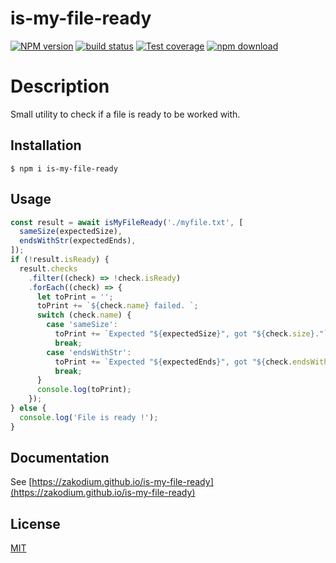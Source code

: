 # is-my-file-ready

[![NPM version][npm-image]][npm-url]
[![build status][ci-image]][ci-url]
[![Test coverage][codecov-image]][codecov-url]
[![npm download][download-image]][download-url]

# Description
Small utility to check if a file is ready to be worked with.

## Installation

`$ npm i is-my-file-ready`

## Usage

```js
const result = await isMyFileReady('./myfile.txt', [
  sameSize(expectedSize),
  endsWithStr(expectedEnds),
]);
if (!result.isReady) {
  result.checks
    .filter((check) => !check.isReady)
    .forEach((check) => {
      let toPrint = '';
      toPrint += `${check.name} failed. `;
      switch (check.name) {
        case 'sameSize':
          toPrint += `Expected "${expectedSize}", got "${check.size}."`;
          break;
        case 'endsWithStr':
          toPrint += `Expected "${expectedEnds}", got "${check.endsWith}."`;
          break;
      }
      console.log(toPrint);
    });
} else {
  console.log('File is ready !');
}
```

## Documentation
See [https://zakodium.github.io/is-my-file-ready](https://zakodium.github.io/is-my-file-ready)

## License

[MIT](./LICENSE)

[npm-image]: https://img.shields.io/npm/v/is-my-file-ready.svg
[npm-url]: https://www.npmjs.com/package/is-my-file-ready
[ci-image]: https://github.com/zakodium/is-my-file-ready/workflows/Node.js%20CI/badge.svg?branch=main
[ci-url]: https://github.com/zakodium/is-my-file-ready/actions?query=workflow%3A%22Node.js+CI%22
[codecov-image]: https://img.shields.io/codecov/c/github/zakodium/is-my-file-ready.svg
[codecov-url]: https://codecov.io/gh/zakodium/is-my-file-ready
[download-image]: https://img.shields.io/npm/dm/is-my-file-ready.svg
[download-url]: https://www.npmjs.com/package/is-my-file-ready
